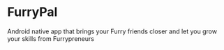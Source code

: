 # FurryPal
Android native app that brings your Furry friends closer and let you grow your skills from Furrypreneurs
